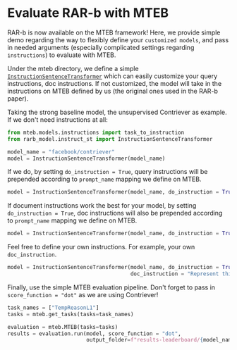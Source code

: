 # Evaluate RAR-b with MTEB

RAR-b is now available on the MTEB framework! Here, we provide simple demo regarding the way to flexibly define your `customized models`, and pass in needed arguments (especially complicated settings regarding `instructions`) to evaluate with MTEB.

Under the mteb directory, we define a simple [`InstructionSentenceTransformer`](https://github.com/gowitheflow-1998/RAR-b/blob/main/scripts/mteb/rarb_model/instruct_st.py) which can easily customize your query instructions, doc instructions. If not customized, the model will take in the instructions on MTEB defined by us (the original ones used in the RAR-b paper).

Taking the strong baseline model, the unsupervised Contriever as example. If we don't need instructions at all:

```python
from mteb.models.instructions import task_to_instruction
from rarb_model.instruct_st import InstructionSentenceTransformer

model_name = "facebook/contriever"
model = InstructionSentenceTransformer(model_name)
```

If we do, by setting `do_instruction = True`, query instructions will be prepended according to `prompt_name` mapping we define on MTEB.
```python
model = InstructionSentenceTransformer(model_name, do_instruction = True)
```

If document instructions work the best for your model, by setting `do_instruction = True`, doc instructions will also be prepended according to `prompt_name` mapping we define on MTEB.
```python
model = InstructionSentenceTransformer(model_name, do_instruction = True, do_doc_instruction = True)
```

Feel free to define your own instructions. For example, your own `doc_instruction`.

```python
model = InstructionSentenceTransformer(model_name, do_instruction = True, do_doc_instruction = True,
                                       doc_instruction = "Represent this date to answer a temporal reasoning question.")
```

Finally, use the simple MTEB evaluation pipeline. Don't forget to pass in `score_function = "dot"` as we are using Contriever!
```python
task_names = ["TempReasonL1"]
tasks = mteb.get_tasks(tasks=task_names)

evaluation = mteb.MTEB(tasks=tasks)
results = evaluation.run(model, score_function = "dot",
                         output_folder=f"results-leaderboard/{model_name}/RAR-b-wo-inst")
```
